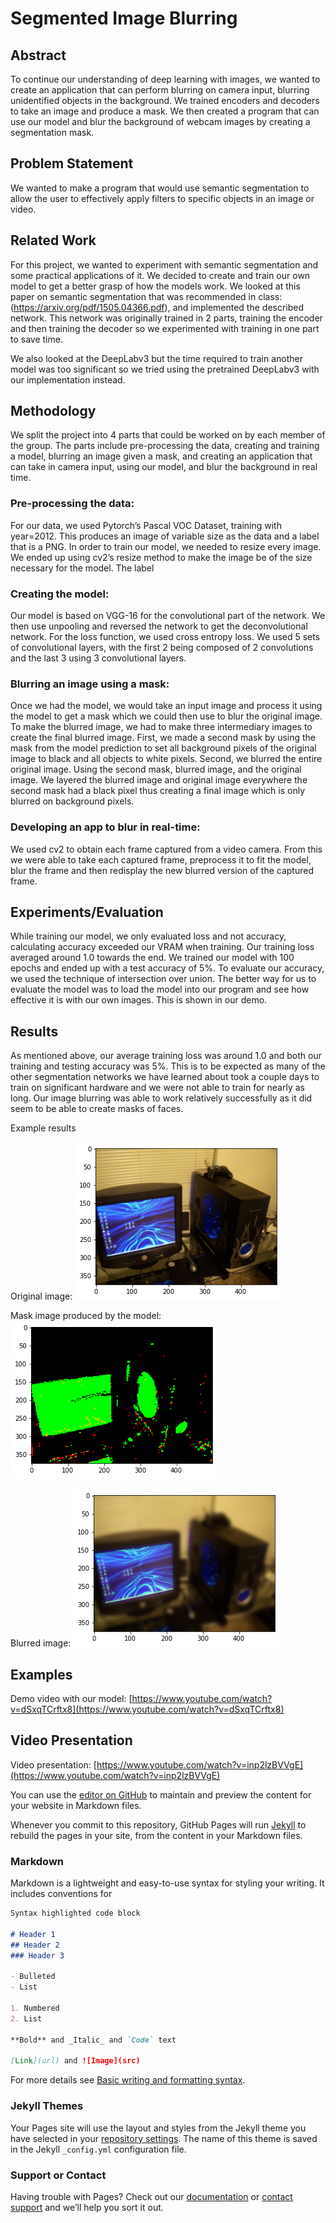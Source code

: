 # Segmented Image Blurring

## Abstract

To continue our understanding of deep learning with images, we wanted to create an application that can perform blurring on camera input, blurring unidentified objects in the background. We trained encoders and decoders to take an image and produce a mask. We then created a program that can use our model and blur the background of webcam images by creating a segmentation mask.

## Problem Statement

We wanted to make a program that would use semantic segmentation to allow the user to effectively apply filters to specific objects in an image or video.

## Related Work

For this project, we wanted to experiment with semantic segmentation and some practical applications of it. We decided to create and train our own model to get a better grasp of how the models work. We looked at this paper on semantic segmentation that was recommended in class: (https://arxiv.org/pdf/1505.04366.pdf), and implemented the described network. This network was originally trained in 2 parts, training the encoder and then training the decoder so we experimented with training in one part to save time.

We also looked at the DeepLabv3 but the time required to train another model was too significant so we tried using the pretrained DeepLabv3 with our implementation instead.


## Methodology

We split the project into 4 parts that could be worked on by each member of the group. The parts include pre-processing the data, creating and training a model, blurring an image given a mask, and creating an application that can take in camera input, using our model, and blur the background in real time.

### Pre-processing the data:

For our data, we used Pytorch’s Pascal VOC Dataset, training with year=2012. This produces an image of variable size as the data and a label that is a PNG. In order to train our model, we needed to resize every image. We ended up using cv2’s resize method to make the image be of the size necessary for the model. The label

### Creating the model:

Our model is based on VGG-16 for the convolutional part of the network. We then use unpooling and reversed the network to get the deconvolutional network. For the loss function, we used cross entropy loss. We used 5 sets of convolutional layers, with the first 2 being composed of 2 convolutions and the last 3 using 3 convolutional layers.

### Blurring an image using a mask:

Once we had the model, we would take an input image and process it using the model to get a mask which we could then use to blur the original image. To make the blurred image, we had to make three intermediary images to create the final blurred image. First, we made a second mask by using the mask from the model prediction to set all background pixels of the original image to black and all objects to white pixels. Second, we blurred the entire original image. Using the second mask, blurred image, and the original image. We layered the blurred image and original image everywhere the second mask had a black pixel thus creating a final image which is only blurred on background pixels.

### Developing an app to blur in real-time:

We used cv2 to obtain each frame captured from a video camera. From this we were able to take each captured frame, preprocess it to fit the model, blur the frame and then redisplay the new blurred version of the captured frame.

## Experiments/Evaluation

While training our model, we only evaluated loss and not accuracy, calculating accuracy exceeded our VRAM when training. Our training loss averaged around 1.0 towards the end. We trained our model with 100 epochs and ended up with a test accuracy of 5%. To evaluate our accuracy, we used the technique of intersection over union. The better way for us to evaluate the model was to load the model into our program and see how effective it is with our own images. This is shown in our demo.

## Results

As mentioned above, our average training loss was around 1.0 and both our training and testing accuracy was 5%. This is to be expected as many of the other segmentation networks we have learned about took a couple days to train on significant hardware and we were not able to train for nearly as long. Our image blurring was able to work relatively successfully as it did seem to be able to create masks of faces.

Example results

Original image: 
![Image](images/original.png)

Mask image produced by the model:
![Image](images/mask.png)

Blurred image:
![Image](images/blurred.png)


## Examples

Demo video with our model: [https://www.youtube.com/watch?v=dSxqTCrftx8](https://www.youtube.com/watch?v=dSxqTCrftx8)

## Video Presentation

Video presentation: [https://www.youtube.com/watch?v=inp2lzBVVgE](https://www.youtube.com/watch?v=inp2lzBVVgE)


You can use the [editor on GitHub](https://github.com/JefferyT/Image-Segmentation/edit/main/docs/index.md) to maintain and preview the content for your website in Markdown files.

Whenever you commit to this repository, GitHub Pages will run [Jekyll](https://jekyllrb.com/) to rebuild the pages in your site, from the content in your Markdown files.

### Markdown

Markdown is a lightweight and easy-to-use syntax for styling your writing. It includes conventions for

```markdown
Syntax highlighted code block

# Header 1
## Header 2
### Header 3

- Bulleted
- List

1. Numbered
2. List

**Bold** and _Italic_ and `Code` text

[Link](url) and ![Image](src)
```

For more details see [Basic writing and formatting syntax](https://docs.github.com/en/github/writing-on-github/getting-started-with-writing-and-formatting-on-github/basic-writing-and-formatting-syntax).

### Jekyll Themes

Your Pages site will use the layout and styles from the Jekyll theme you have selected in your [repository settings](https://github.com/JefferyT/Image-Segmentation/settings/pages). The name of this theme is saved in the Jekyll `_config.yml` configuration file.

### Support or Contact

Having trouble with Pages? Check out our [documentation](https://docs.github.com/categories/github-pages-basics/) or [contact support](https://support.github.com/contact) and we’ll help you sort it out.
